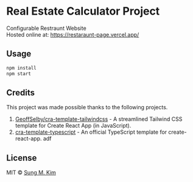 # Real Estate Calculator Project

Configurable Restraunt Website <br />
Hosted online at: https://restaraunt-page.vercel.app/

## Usage

```bash
npm install
npm start
```

## Credits

This project was made possible thanks to the following projects.

1. [GeoffSelby/cra-template-tailwindcss](https://github.com/GeoffSelby/cra-template-tailwindcss) - A streamlined Tailwind CSS template for Create React App (in JavaScript).
2. [cra-template-typescript](https://github.com/facebook/create-react-app/tree/master/packages/cra-template-typescript) - An official TypeScript template for create-react-app.
   adf

## License

MIT © [Sung M. Kim](https://sung.codes)
